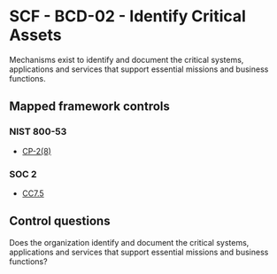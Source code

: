 # SCF - BCD-02 - Identify Critical Assets
Mechanisms exist to identify and document the critical systems, applications and services that support essential missions and business functions.
## Mapped framework controls
### NIST 800-53
- [CP-2(8)](../nist80053/cp-2-8.md)
  
### SOC 2
- [CC7.5](../soc2/cc75.md)
  
## Control questions
Does the organization identify and document the critical systems, applications and services that support essential missions and business functions?
  